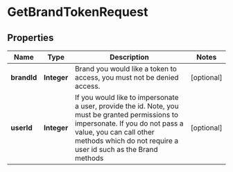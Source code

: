 

# GetBrandTokenRequest


## Properties

| Name | Type | Description | Notes |
|------------ | ------------- | ------------- | -------------|
|**brandId** | **Integer** | Brand you would like a token to access, you must not be denied access. |  [optional] |
|**userId** | **Integer** | If you would like to impersonate a user, provide the id.  Note, you must be granted permissions to impersonate.  If you do not pass a value, you can call other methods which do not require a user id such as the Brand methods |  [optional] |



